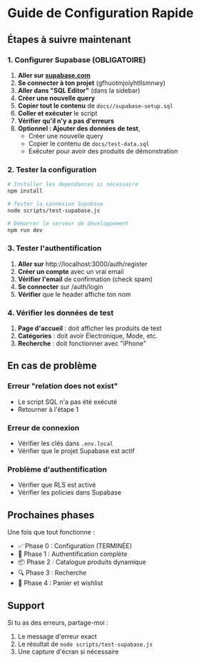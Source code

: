 # Guide de Configuration Rapide

## Étapes à suivre maintenant

### 1. Configurer Supabase (OBLIGATOIRE)

1. **Aller sur [supabase.com](https://supabase.com)**
2. **Se connecter à ton projet** (gfhuotmjoiyhtllsmnwy)
3. **Aller dans "SQL Editor"** (dans la sidebar)
4. **Créer une nouvelle query**
5. **Copier tout le contenu** de `docs//supabase-setup.sql`
6. **Coller et exécuter** le script
7. **Vérifier qu'il n'y a pas d'erreurs**
8. **Optionnel : Ajouter des données de test**,
   - Créer une nouvelle query 
   - Copier le contenu de `docs/test-data.sql`
   - Exécuter pour avoir des produits de démonstration

### 2. Tester la configuration

```bash
# Installer les dépendances si nécessaire
npm install

# Tester la connexion Supabase
node scripts/test-supabase.js

# Démarrer le serveur de développement
npm run dev
```

### 3. Tester l'authentification

1. **Aller sur** http://localhost:3000/auth/register
2. **Créer un compte** avec un vrai email
3. **Vérifier l'email** de confirmation (check spam)
4. **Se connecter** sur /auth/login
5. **Vérifier** que le header affiche ton nom

### 4. Vérifier les données de test

1. **Page d'accueil** : doit afficher les produits de test
2. **Catégories** : doit avoir Électronique, Mode, etc.
3. **Recherche** : doit fonctionner avec "iPhone"

## En cas de problème

### Erreur "relation does not exist"
- Le script SQL n'a pas été exécuté
- Retourner à l'étape 1

### Erreur de connexion
- Vérifier les clés dans `.env.local`
- Vérifier que le projet Supabase est actif

### Problème d'authentification
- Vérifier que RLS est activé
- Vérifier les policies dans Supabase

## Prochaines phases

Une fois que tout fonctionne :
- ✅ Phase 0 : Configuration (TERMINÉE)
- 🚀 Phase 1 : Authentification complète
- 📦 Phase 2 : Catalogue produits dynamique
- 🔍 Phase 3 : Recherche
- 🛒 Phase 4 : Panier et wishlist

## Support

Si tu as des erreurs, partage-moi :
1. Le message d'erreur exact
2. Le résultat de `node scripts/test-supabase.js`
3. Une capture d'écran si nécessaire